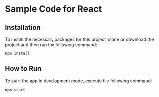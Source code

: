 # Sample Code for React

## Installation
To install the necessary packages for this project, clone or download the project and then run the following command:
```
npm install
```

## How to Run
To start the app in development mode, execute the following command:
```
npm start
```
